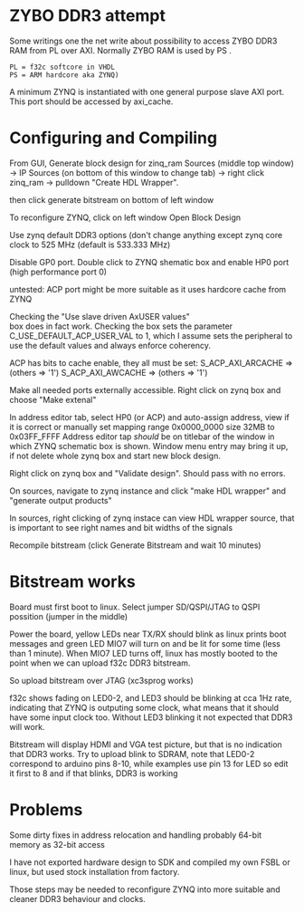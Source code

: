 # ZYBO DDR3 attempt

Some writings one the net write about possibility
to access ZYBO DDR3 RAM from PL over AXI. 
Normally ZYBO RAM is used by PS .

    PL = f32c softcore in VHDL
    PS = ARM hardcore aka ZYNQ)

A minimum ZYNQ is instantiated with one general
purpose slave AXI port. This port should be accessed
by axi_cache.

# Configuring and Compiling

From GUI, Generate block design for zinq_ram
Sources (middle top window) -> 
IP Sources (on bottom of this window to change tab) -> 
right click zinq_ram -> 
pulldown "Create HDL Wrapper".

then click generate bitstream on bottom of left window

To reconfigure ZYNQ, click on left window Open Block Design

Use zynq default DDR3 options (don't change anything
except zynq core clock to 525 MHz (default is 533.333 MHz)

Disable GP0 port.
Double click to ZYNQ shematic box and enable HP0 port 
(high performance port 0)

untested: ACP port might be more suitable as it
uses hardcore cache from ZYNQ

Checking the "Use slave driven AxUSER values"  
box does in fact work.  Checking the box sets the 
parameter C_USE_DEFAULT_ACP_USER_VAL to 1, which I 
assume sets the peripheral to use the default values 
and always enforce coherency.

ACP has bits to cache enable, they all must be set:
S_ACP_AXI_ARCACHE => (others => '1')
S_ACP_AXI_AWCACHE => (others => '1')

Make all needed ports externally accessible.
Right click on zynq box and choose "Make extenal"

In address editor tab, select HP0 (or ACP)
and auto-assign address, view if it is correct or
manually set mapping range
0x0000_0000 size 32MB to 0x03FF_FFFF
Address editor tap *should* be on titlebar
of the window in which ZYNQ schematic box is shown.
Window menu entry may bring it up, if not delete
whole zynq box and start new block design.

Right click on zynq box and "Validate design".
Should pass with no errors.

On sources, navigate to zynq instance and 
click "make HDL wrapper" and "generate output products"

In sources, right clicking of zynq instace can view
HDL wrapper source, that is important to see right names
and bit widths of the signals

Recompile bitstream (click Generate Bitstream and wait 10 minutes)

# Bitstream works

Board must first boot to linux. Select jumper
SD/QSPI/JTAG to QSPI possition (jumper in the middle)

Power the board, yellow LEDs near TX/RX should blink as linux
prints boot messages and green LED MIO7 will turn on and be lit for
some time (less than 1 minute). When MIO7 LED turns off, linux has 
mostly booted to the point when we can upload f32c DDR3 bitstream.

So upload bitstream over JTAG (xc3sprog works)

f32c shows fading on LED0-2, and LED3 should be blinking at cca 1Hz rate, 
indicating that ZYNQ is outputing some clock, what means that it should
have some input clock too. Without LED3 blinking it not expected that DDR3
will work.

Bitstream will display HDMI and VGA test picture, but that is no
indication that DDR3 works. Try to upload blink to SDRAM, note that
LED0-2 correspond to arduino pins 8-10, while examples use pin 13 for
LED so edit it first to 8 and if that blinks, DDR3 is working

# Problems

Some dirty fixes in address relocation and handling
probably 64-bit memory as 32-bit access

I have not exported hardware design to SDK and compiled
my own FSBL or linux, but used stock installation from
factory.

Those steps may be needed to reconfigure ZYNQ into 
more suitable and cleaner DDR3 behaviour and clocks.

